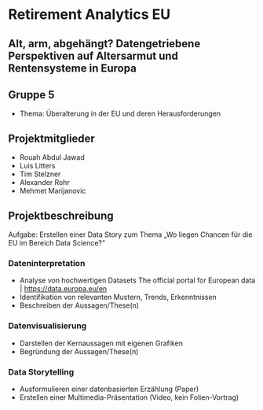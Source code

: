 # Retirement Analytics EU

##  Alt, arm, abgehängt? Datengetriebene Perspektiven auf Altersarmut und Rentensysteme in Europa

## Gruppe 5
  - Thema: Überalterung in der EU und deren Herausforderungen
## Projektmitglieder
  - Rouah Abdul Jawad
  - Luis Litters
  - Tim Stelzner
  - Alexander Rohr
  - Mehmet Marijanovic
## Projektbeschreibung
Aufgabe: Erstellen einer Data Story zum Thema „Wo liegen Chancen für die EU im Bereich
Data Science?“
### Dateninterpretation
  - Analyse von hochwertigen Datasets The official portal for European data | https://data.europa.eu/en
  - Identifikation von relevanten Mustern, Trends, Erkenntnissen
  - Beschreiben der Aussagen/These(n)
### Datenvisualisierung
  - Darstellen der Kernaussagen mit eigenen Grafiken
  - Begründung der Aussagen/These(n)
### Data Storytelling
  - Ausformulieren einer datenbasierten Erzählung (Paper)
  - Erstellen einer Multimedia-Präsentation (Video, kein Folien-Vortrag)
